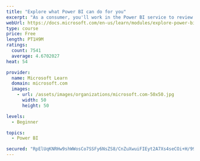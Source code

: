 ```yaml
---
title: "Explore what Power BI can do for you"
excerpt: "As a consumer, you'll work in the Power BI service to review and interact with content that has been shared with you. This module provides the foundational information that you need to work effectively in the Power BI service."
webUrl: https://docs.microsoft.com/en-us/learn/modules/explore-power-bi-service/
type: course
price: Free
length: PT1H9M
ratings:
  count: 7541
  average: 4.6702027
heat: 54

provider:
  name: Microsoft Learn
  domain: microsoft.com
  images:
    - url: /assets/images/organizations/microsoft.com-50x50.jpg
      width: 50
      height: 50

levels:
  - Beginner

topics:
  - Power BI

secured: "RpElUqKNRHw9shWWosCo7SSFy6NsZS8/CnZuXwuiFIEyt2A7Xs4seCOi+H/99lTOwSngGgy5sbqnS/oqgg64Wva6SD5lfEANGM9k8BDM+iZLzXn4vqucwK2A7yinG/KoAeiMYjiHcsOUOc5kP7WyKnkhchjFRZysscYzVod+uYM8Oriyp4Mza/CarGminLWYvfU0Aa5oIMenGna8GoUX2Dpw71zXTantzoCHMCsnRzRX0evugWR7X60/gajHm4SX99Ap8ySuyueZ3n8yyqVH+CvlFp6Gm1M+f+Ka8PdndGSULx9PQe3uf6E2W/gBo6f3VUyslAbUqHy1C79nG8OUsiOuozDlhVdA4nAo/HdpjmfT8ufVINCBp5Zlqp3fAsGU6UJmfF+brKB04aimR1USxqLWlzzTtWRmz09rT0i733w=;c7AT7LMsRVeFL9qSADqoTQ=="
---
```


